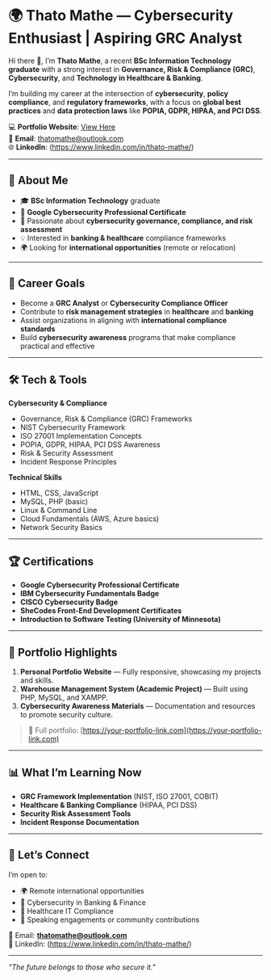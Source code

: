 # 🌍 Thato Mathe — Cybersecurity Enthusiast | Aspiring GRC Analyst

Hi there 👋, I’m **Thato Mathe**, a recent **BSc Information Technology graduate** with a strong interest in **Governance, Risk & Compliance (GRC)**, **Cybersecurity**, and **Technology in Healthcare & Banking**.

I’m building my career at the intersection of **cybersecurity**, **policy compliance**, and **regulatory frameworks**, with a focus on **global best practices** and **data protection laws** like **POPIA, GDPR, HIPAA, and PCI DSS**.

💻 **Portfolio Website**: [View Here](https://[your-portfolio-link.com](https://thatomathe.github.io/Thato_Cyber/))  
📧 **Email**: thatomathe@outlook.com  
🌐 **LinkedIn**: (https://www.linkedin.com/in/thato-mathe/)

---

## 📌 **About Me**
- 🎓 **BSc Information Technology** graduate
- 📜 **Google Cybersecurity Professional Certificate**
- 🔐 Passionate about **cybersecurity governance, compliance, and risk assessment**
- 💡 Interested in **banking & healthcare** compliance frameworks
- 🌍 Looking for **international opportunities** (remote or relocation)

---

## 🎯 **Career Goals**
- Become a **GRC Analyst** or **Cybersecurity Compliance Officer**
- Contribute to **risk management strategies** in **healthcare** and **banking**
- Assist organizations in aligning with **international compliance standards**
- Build **cybersecurity awareness** programs that make compliance practical and effective

---

## 🛠 **Tech & Tools**
**Cybersecurity & Compliance**  
- Governance, Risk & Compliance (GRC) Frameworks  
- NIST Cybersecurity Framework  
- ISO 27001 Implementation Concepts  
- POPIA, GDPR, HIPAA, PCI DSS Awareness  
- Risk & Security Assessment  
- Incident Response Principles  

**Technical Skills**  
- HTML, CSS, JavaScript  
- MySQL, PHP (basic)  
- Linux & Command Line  
- Cloud Fundamentals (AWS, Azure basics)  
- Network Security Basics  

---

## 🏆 **Certifications**
- **Google Cybersecurity Professional Certificate**
- **IBM Cybersecurity Fundamentals Badge**
- **CISCO Cybersecurity Badge**
- **SheCodes Front-End Development Certificates**
- **Introduction to Software Testing (University of Minnesota)**

---

## 📂 **Portfolio Highlights**
1. **Personal Portfolio Website** — Fully responsive, showcasing my projects and skills.
2. **Warehouse Management System (Academic Project)** — Built using PHP, MySQL, and XAMPP.
3. **Cybersecurity Awareness Materials** — Documentation and resources to promote security culture.

> 🔗 Full portfolio: [https://your-portfolio-link.com](https://your-portfolio-link.com)

---

## 📊 **What I’m Learning Now**
- **GRC Framework Implementation** (NIST, ISO 27001, COBIT)
- **Healthcare & Banking Compliance** (HIPAA, PCI DSS)
- **Security Risk Assessment Tools**
- **Incident Response Documentation**

---

## 🤝 **Let’s Connect**
I’m open to:
- 🌍 Remote international opportunities
- 🏦 Cybersecurity in Banking & Finance
- 🏥 Healthcare IT Compliance
- 📢 Speaking engagements or community contributions

📧 Email: **thatomathe@outlook.com**  
🔗 LinkedIn: (https://www.linkedin.com/in/thato-mathe/)

---

*"The future belongs to those who secure it."*
